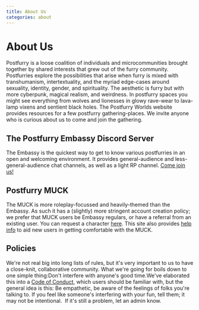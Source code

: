 ```yaml
---
title: About Us
categories: about
---
```

# About Us
Postfurry is a loose coalition of individuals and microcommunities brought together by shared interests that grew out of the furry community. Postfurries explore the possibilities that arise when furry is mixed with transhumanism, intertextuality, and the myriad edge-cases around sexuality, identity, gender, and spirituality. The aesthetic is furry but with more cyberpunk, magical realism, and weirdness. In postfurry spaces you might see everything from wolves and lionesses in glowy rave-wear to lava-lamp vixens and sentient black holes. The Postfurry Worlds website provides resources for a few postfurry gathering-places. We invite anyone who is curious about us to come and join the gathering.

## The Postfurry Embassy Discord Server
The Embassy is the quickest way to get to know various postfurries in an open and welcoming environment. It provides general-audience and less-general-audience chat channels, as well as a light RP channel.
[Come join us!](https://discord.gg/WFB8gZe)

## Postfurry MUCK 
The MUCK is more roleplay-focussed and heavily-themed than the Embassy. As such it has a (slightly) more stringent account creation policy; we prefer that MUCK users be Embassy regulars, or have a referral from an existing user. You can request a character [here](/request). This site also provides [help info](/muck/help) to aid new users in getting comfortable with the MUCK.

## Policies
We're not real big into long lists of rules, but it's very important to us to have a close-knit, collaborative community. What we're going for boils down to one simple thing:Don't interfere with anyone's good time.We've elaborated this into a
[Code of Conduct](/conduct), which users should be familiar with, but the general idea is this: Be empathetic, be aware of the feelings of folks you're talking to. If you feel like someone's interfering with your fun, tell them; it may not be intentional.  If it's still a problem, let an admin know.

